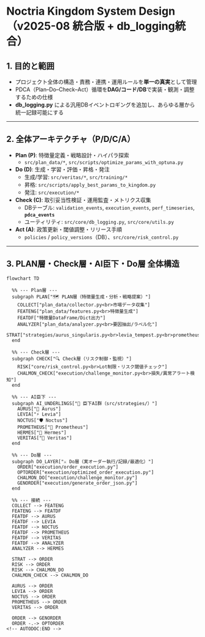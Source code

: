 <!-- AUTODOC:BEGIN mode=file_content path_globs=/mnt/d/noctria_kingdom/docs/_partials_full/docs/Noctria_Kingdom_System_Design_v2025-08.md -->
# Noctria Kingdom System Design（v2025-08 統合版 + db_logging統合）

## 1. 目的と範囲
- プロジェクト全体の構造・責務・連携・運用ルールを**単一の真実**として管理
- PDCA（Plan–Do–Check–Act）循環を**DAG/コード/DB**で実装・観測・調整するための仕様
- **db_logging.py** による汎用DBイベントロギングを追加し、あらゆる層から統一記録可能にする

---

## 2. 全体アーキテクチャ（P/D/C/A）
- **Plan (P)**: 特徴量定義・戦略設計・ハイパラ探索  
  - `src/plan_data/*`, `src/scripts/optimize_params_with_optuna.py`
- **Do (D)**: 生成・学習・評価・昇格・発注  
  - 生成/学習: `src/veritas/*`, `src/training/*`  
  - 昇格: `src/scripts/apply_best_params_to_kingdom.py`  
  - 発注: `src/execution/*`
- **Check (C)**: 取引妥当性検証・運用監査・メトリクス収集  
  - DBテーブル: `validation_events`, `execution_events`, `perf_timeseries`, **`pdca_events`**  
  - ユーティリティ: `src/core/db_logging.py`, `src/core/utils.py`
- **Act (A)**: 政策更新・閾値調整・リリース手順  
  - `policies` / `policy_versions`（DB）、`src/core/risk_control.py`

---

## 3. PLAN層・Check層・AI臣下・Do層 全体構造

```mermaid
flowchart TD

  %% --- Plan層 ---
  subgraph PLAN["🗺️ PLAN層（特徴量生成・分析・戦略提案）"]
    COLLECT["plan_data/collector.py<br>市場データ収集"]
    FEATENG["plan_data/features.py<br>特徴量生成"]
    FEATDF["特徴量DataFrame/Dict出力"]
    ANALYZER["plan_data/analyzer.py<br>要因抽出/ラベル化"]
    STRAT["strategies/aurus_singularis.py<br>levia_tempest.py<br>prometheus_oracle.py"]
  end

  %% --- Check層 ---
  subgraph CHECK["🔍 Check層（リスク制御・監視）"]
    RISK["core/risk_control.py<br>Lot制限・リスク閾値チェック"]
    CHALMON_CHECK["execution/challenge_monitor.py<br>損失/異常アラート検知"]
  end

  %% --- AI臣下 ---
  subgraph AI_UNDERLINGS["🤖 臣下AI群（src/strategies/）"]
    AURUS["🎯 Aurus"]
    LEVIA["⚡ Levia"]
    NOCTUS["🛡️ Noctus"]
    PROMETHEUS["🔮 Prometheus"]
    HERMES["🦉 Hermes"]
    VERITAS["🧠 Veritas"]
  end

  %% --- Do層 ---
  subgraph DO_LAYER["⚔️ Do層（実オーダー執行/記録/最適化）"]
    ORDER["execution/order_execution.py"]
    OPTORDER["execution/optimized_order_execution.py"]
    CHALMON_DO["execution/challenge_monitor.py"]
    GENORDER["execution/generate_order_json.py"]
  end

  %% --- 接続 ---
  COLLECT --> FEATENG
  FEATENG --> FEATDF
  FEATDF --> AURUS
  FEATDF --> LEVIA
  FEATDF --> NOCTUS
  FEATDF --> PROMETHEUS
  FEATDF --> VERITAS
  FEATDF --> ANALYZER
  ANALYZER --> HERMES

  STRAT --> ORDER
  RISK --> ORDER
  RISK --> CHALMON_DO
  CHALMON_CHECK --> CHALMON_DO

  AURUS --> ORDER
  LEVIA --> ORDER
  NOCTUS --> ORDER
  PROMETHEUS --> ORDER
  VERITAS --> ORDER

  ORDER --> GENORDER
  ORDER -.-> OPTORDER
<!-- AUTODOC:END -->
